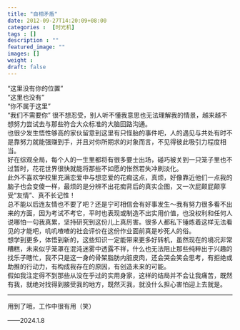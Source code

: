 ```yaml
---
title: "自相矛盾"
date: 2012-09-27T14:20:09+08:00
categories :  [时光机]
tags : []
description : ""
featured_image: ""
images: []
weight : 
draft: false
---
```


“这里没有你的位置”  
“这里也没有”  
“你不属于这里”  
“我们不需要你”<!--more-->
很不想忍受，别人听不懂我意思也无法理解我的情景，越来越不想努力尝试去与那些符合大众标准的大脑回路沟通。  
也很少发生悟性够高的家伙留意到这里有只怪胎的事件吧，人的遇见与共处有时不是靠努力就能强赚到手，并且对你所期求的对象而言，不见得彼此吸引力程度相当。  
好在综观全局，每个人的一生里都将有很多要士出场，碰巧被关到一只笼子里也不过暂时，花花世界很快就能将那些不如愿的怅然若失冲刷淡化。  
此外不喜欢学校里充满恋爱中与想恋爱的花痴这点，真烦，好像靠近他们一点我的脑子也会变傻一样，最烦的是分辨不出花痴背后的真实企图，又一次屁颠屁颠享受“友情”、真不长记性！  
总不能以后连友情也不要了吧？还是宁可相信会有好事发生～我有努力很多看不出来的方面，因为考试不考它，平时也表现或制造不出实用价值，也没权利和任何人说哪怕一句我真累，坚持研究到这份儿上真厉害。很多人都私下锤炼着这样无法看见的才能吧，叽叽喳喳的社会评价在这份作业面前真是吵死人的俗。  
想学到更多，体悟到新的，这些知识一定能带来更多好转机，虽然现在的境况非常糟糕，未来似乎笼罩在混沌迷雾中透露不祥，什么也无法阻止那些纯粹出于兴趣的找乐子瞎忙，我不只是这一身的骨架脂肪内脏皮肉，还会哭会笑会思考，有拒绝或助推的行动力，有构成我存在的原因，有创造未来的可能。  
假如我注定得不到那些从没在乎过的实用身家，这样的结局并不会让我痛苦，既然有我，就绝对找得到接受我的地方，既然灭我，就没什么担心害怕迎上去就是。  

---
用到了哦，工作中很有用（笑）

——2024.1.8